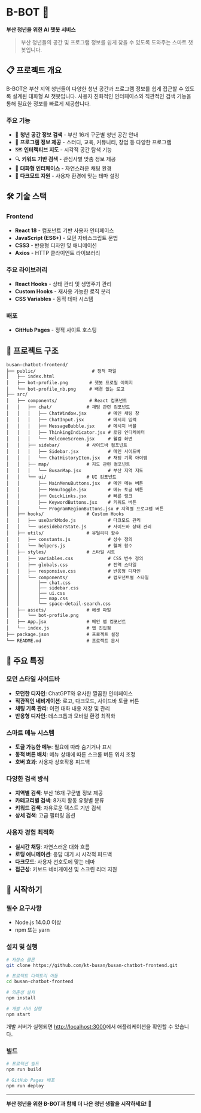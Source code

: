# B-BOT 🤖
**부산 청년을 위한 AI 챗봇 서비스**

> 부산 청년들의 공간 및 프로그램 정보를 쉽게 찾을 수 있도록 도와주는 스마트 챗봇입니다.

## 📋 프로젝트 개요

B-BOT은 부산 지역 청년들이 다양한 청년 공간과 프로그램 정보를 쉽게 접근할 수 있도록 설계된 대화형 AI 챗봇입니다. 사용자 친화적인 인터페이스와 직관적인 검색 기능을 통해 필요한 정보를 빠르게 제공합니다.

### 주요 기능
- 🏢 **청년 공간 정보 검색** - 부산 16개 구군별 청년 공간 안내
- 📅 **프로그램 정보 제공** - 스터디, 교육, 커뮤니티, 창업 등 다양한 프로그램
- 🗺️ **인터랙티브 지도** - 시각적 공간 탐색 기능
- 🔍 **키워드 기반 검색** - 관심사별 맞춤 정보 제공
- 💬 **대화형 인터페이스** - 자연스러운 채팅 환경
- 🌙 **다크모드 지원** - 사용자 환경에 맞는 테마 설정

## 🛠️ 기술 스택

### Frontend
- **React 18** - 컴포넌트 기반 사용자 인터페이스
- **JavaScript (ES6+)** - 모던 자바스크립트 문법
- **CSS3** - 반응형 디자인 및 애니메이션
- **Axios** - HTTP 클라이언트 라이브러리

### 주요 라이브러리
- **React Hooks** - 상태 관리 및 생명주기 관리
- **Custom Hooks** - 재사용 가능한 로직 분리
- **CSS Variables** - 동적 테마 시스템

### 배포
- **GitHub Pages** - 정적 사이트 호스팅

## 📁 프로젝트 구조

```
busan-chatbot-frontend/
├── public/                     # 정적 파일
│   ├── index.html
│   ├── bot-profile.png        # 챗봇 프로필 이미지
│   └── bot-profile_nb.png     # 배경 없는 로고
├── src/
│   ├── components/            # React 컴포넌트
│   │   ├── chat/             # 채팅 관련 컴포넌트
│   │   │   ├── ChatWindow.jsx        # 메인 채팅 창
│   │   │   ├── ChatInput.jsx         # 메시지 입력
│   │   │   ├── MessageBubble.jsx     # 메시지 버블
│   │   │   ├── ThinkingIndicator.jsx # 로딩 인디케이터
│   │   │   └── WelcomeScreen.jsx     # 웰컴 화면
│   │   ├── sidebar/          # 사이드바 컴포넌트
│   │   │   ├── Sidebar.jsx           # 메인 사이드바
│   │   │   └── ChatHistoryItem.jsx   # 채팅 기록 아이템
│   │   ├── map/              # 지도 관련 컴포넌트
│   │   │   └── BusanMap.jsx          # 부산 지역 지도
│   │   └── ui/               # UI 컴포넌트
│   │       ├── MainMenuButtons.jsx   # 메인 메뉴 버튼
│   │       ├── MenuToggle.jsx        # 메뉴 토글 버튼
│   │       ├── QuickLinks.jsx        # 빠른 링크
│   │       ├── KeywordButtons.jsx    # 키워드 버튼
│   │       └── ProgramRegionButtons.jsx # 지역별 프로그램 버튼
│   ├── hooks/                # Custom Hooks
│   │   ├── useDarkMode.js            # 다크모드 관리
│   │   └── useSidebarState.js        # 사이드바 상태 관리
│   ├── utils/                # 유틸리티 함수
│   │   ├── constants.js              # 상수 정의
│   │   └── helpers.js                # 헬퍼 함수
│   ├── styles/               # 스타일 시트
│   │   ├── variables.css             # CSS 변수 정의
│   │   ├── globals.css               # 전역 스타일
│   │   ├── responsive.css            # 반응형 디자인
│   │   └── components/               # 컴포넌트별 스타일
│   │       ├── chat.css
│   │       ├── sidebar.css
│   │       ├── ui.css
│   │       ├── map.css
│   │       └── space-detail-search.css
│   ├── assets/               # 에셋 파일
│   │   └── bot-profile.png
│   ├── App.jsx               # 메인 앱 컴포넌트
│   └── index.js              # 앱 진입점
├── package.json              # 프로젝트 설정
└── README.md                 # 프로젝트 문서
```

## 🎨 주요 특징

### 모던 스타일 사이드바
- **모던한 디자인**: ChatGPT와 유사한 깔끔한 인터페이스
- **직관적인 네비게이션**: 로고, 다크모드, 사이드바 토글 버튼
- **채팅 기록 관리**: 이전 대화 내용 저장 및 관리
- **반응형 디자인**: 데스크톱과 모바일 환경 최적화

### 스마트 메뉴 시스템
- **토글 가능한 메뉴**: 필요에 따라 숨기거나 표시
- **동적 버튼 배치**: 메뉴 상태에 따른 스크롤 버튼 위치 조정
- **호버 효과**: 사용자 상호작용 피드백

### 다양한 검색 방식
- **지역별 검색**: 부산 16개 구군별 정보 제공
- **카테고리별 검색**: 8가지 활동 유형별 분류
- **키워드 검색**: 자유로운 텍스트 기반 검색
- **상세 검색**: 고급 필터링 옵션

### 사용자 경험 최적화
- **실시간 채팅**: 자연스러운 대화 흐름
- **로딩 애니메이션**: 응답 대기 시 시각적 피드백
- **다크모드**: 사용자 선호도에 맞는 테마
- **접근성**: 키보드 네비게이션 및 스크린 리더 지원

## 🚀 시작하기

### 필수 요구사항
- Node.js 14.0.0 이상
- npm 또는 yarn

### 설치 및 실행

```bash
# 저장소 클론
git clone https://github.com/kt-busan/busan-chatbot-frontend.git

# 프로젝트 디렉토리 이동
cd busan-chatbot-frontend

# 의존성 설치
npm install

# 개발 서버 실행
npm start
```

개발 서버가 실행되면 [http://localhost:3000](http://localhost:3000)에서 애플리케이션을 확인할 수 있습니다.

### 빌드

```bash
# 프로덕션 빌드
npm run build

# GitHub Pages 배포
npm run deploy
```

---

**부산 청년을 위한 B-BOT과 함께 더 나은 청년 생활을 시작하세요! 🚀**
